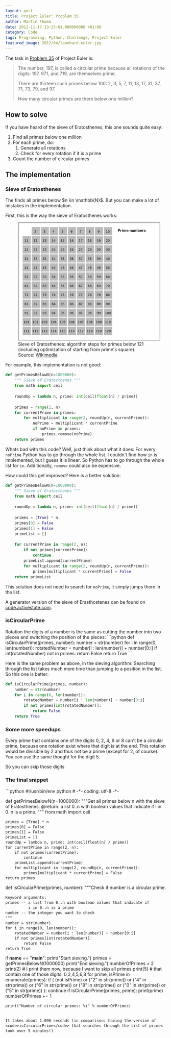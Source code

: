 ```yaml
---
layout: post
title: Project Euler: Problem 35
author: Martin Thoma
date: 2012-11-17 13:23:01.000000000 +01:00
category: Code
tags: Programming, Python, Challenge, Project Euler
featured_image: 2012/04/leonhard-euler.jpg
---
```

The task in <a href="http://projecteuler.net/problem=35">Problem 35</a> of Project Euler is:

<blockquote>The number, 197, is called a circular prime because all rotations of the digits: 197, 971, and 719, are themselves prime.

There are thirteen such primes below 100: 2, 3, 5, 7, 11, 13, 17, 31, 37, 71, 73, 79, and 97.

How many circular primes are there below one million?</blockquote>

<h2>How to solve</h2>
If you have heard of the sieve of Eratosthenes, this one sounds quite easy:
<ol>
  <li>Find all primes below one million</li>
  <li>For each prime, do:
    <ol>
      <li>Generate all rotations</li>
      <li>Check for every rotation if it is a prime</li>
    </ol>
  </li>
  <li>Count the number of circular primes</li>
</ol>

<h2>The implementation</h2>
<h3>Sieve of Eratosthenes</h3>
The finds all primes below $n \in \mathbb{N}$. But you can make a lot of mistakes in the implementation.

First, this is the way the sieve of Eratosthenes works:

<figure class="aligncenter">
            <a href="../images/2012/11/Sieve_of_Eratosthenes_animation.gif"><img src="../images/2012/11/Sieve_of_Eratosthenes_animation.gif" alt="Sieve of Eratosthenes animation" style="max-width:445px;max-height:503px" class="size-full" link="../project-euler-problem-35/sieve_of_eratosthenes_animation/"/></a>
            <figcaption class="text-center">Sieve of Eratosthenes: algorithm steps for primes below 121 (including optimization of starting from prime's square).<br/>Source: <a href='http://commons.wikimedia.org/wiki/File:Sieve_of_Eratosthenes_animation.gif'>Wikimedia</a></figcaption>
        </figure>

For example, this implementation is not good:
```python
def getPrimesBelowN(n=1000000):
    """ Sieve of Eratosthenes """
    from math import ceil

    roundUp = lambda n, prime: int(ceil(float(n) / prime))

    primes = range(2, n)
    for currentPrime in primes:
        for multiplicant in range(2, roundUp(n, currentPrime)):
            noPrime = multiplicant * currentPrime
            if noPrime in primes:
                primes.remove(noPrime)
    return primes
```

Whats bad with this code?
Well, just think about what it does: For every <code>noPrime</code> Python has to go through the whole list. I couldn't find how <code>in</code> is implemented, but I guess it is linear. So Python has to go through the whole list for <code>in</code>. Additionally, <code>remove</code> could also be expensive.

How could this get improved? Here is a better solution:
```python
def getPrimesBelowN(n=1000000):
    """ Sieve of Eratosthenes """
    from math import ceil

    roundUp = lambda n, prime: int(ceil(float(n) / prime))

    primes = [True] * n
    primes[0] = False
    primes[1] = False
    primeList = []

    for currentPrime in range(2, n):
        if not primes[currentPrime]:
            continue
        primeList.append(currentPrime)
        for multiplicant in range(2, roundUp(n, currentPrime)):
            primes[multiplicant * currentPrime] = False
    return primeList
```

This solution does not need to search for <code>noPrime</code>, it simply jumps there in the list.

A generator version of the sieve of Erasthostenes can be found on <a href="http://code.activestate.com/recipes/117119-sieve-of-eratosthenes/">code.activestate.com</a>.

<h3>isCircularPrime</h3>
Rotation the digits of a number is the same as cutting the number into two pieces and switching the position of the pieces:
```python
def isCircularPrime(primes, number):
    number = str(number)
    for i in range(0, len(number)):
        rotatedNumber = number[i : len(number)] + number[0:i]
        if int(rotatedNumber) not in primes:
            return False
    return True
```

Here is the same problem as above, in the sieving algorithm: Searching through the list takes much more time than jumping to a position in the list. So this one is better:

```python
def isCircularPrime(primes, number):
    number = str(number)
    for i in range(0, len(number)):
        rotatedNumber = number[i : len(number)] + number[0:i]
        if not primes[int(rotatedNumber)]:
            return False
    return True
```

<h3>Some more speedups</h2>
Every prime that contains one of the digits 0, 2, 4, 6 or 8 can't be a circular prime, because one rotation exist where that digit is at the end. This rotation would be divisible by 2 and thus not be a prime (except for 2, of course).
You can use the same thought for the digit 5.

So you can skip those digits

<h3>The final snippet</h3>
```python
#!/usr/bin/env python
# -*- coding: utf-8 -*-


def getPrimesBelowN(n=1000000):
    """Get all primes below n with the sieve of Eratosthenes.
    @return: a list 0..n with boolean values that indicate if
             i in 0..n is a prime.
    """
    from math import ceil

    primes = [True] * n
    primes[0] = False
    primes[1] = False
    primeList = []
    roundUp = lambda n, prime: int(ceil(float(n) / prime))
    for currentPrime in range(2, n):
        if not primes[currentPrime]:
            continue
        primeList.append(currentPrime)
        for multiplicant in range(2, roundUp(n, currentPrime)):
            primes[multiplicant * currentPrime] = False
    return primes


def isCircularPrime(primes, number):
    """Check if number is a circular prime.

    Keyword arguments:
    primes -- a list from 0..n with boolean values that indicate if
              i in 0..n is a prime
    number -- the integer you want to check
    """
    number = str(number)
    for i in range(0, len(number)):
        rotatedNumber = number[i : len(number)] + number[0:i]
        if not primes[int(rotatedNumber)]:
            return False
    return True


if __name__ == "__main__":
    print("Start sieving.")
    primes = getPrimesBelowN(1000000)
    print("End sieving.")
    numberOfPrimes = 2
    print(2)  # I print them now, because I want to skip all primes
    print(5)  # that contain one of those digits: 0,2,4,5,6,8
    for prime, isPrime in enumerate(primes):
        if (
            (not isPrime)
            or ("2" in str(prime))
            or ("4" in str(prime))
            or ("6" in str(prime))
            or ("8" in str(prime))
            or ("0" in str(prime))
            or ("5" in str(prime))
        ):
            continue
        if isCircularPrime(primes, prime):
            print(prime)
            numberOfPrimes += 1

    print("Number of circular primes: %i" % numberOfPrimes)
```

It takes about 1.096 seconds (in comparison: having the version of <code>isCircularPrime</code> that searches through the list of primes took over 5 minutes!)
